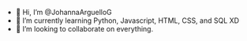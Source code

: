 - 👋 Hi, I’m @JohannaArguelloG
- 🌱 I’m currently learning Python, Javascript, HTML, CSS, and SQL XD
- 💞️ I’m looking to collaborate on everything.

<!---
JohannaArguelloG/JohannaArguelloG is a ✨ special ✨ repository because its `README.md` (this file) appears on your GitHub profile.
You can click the Preview link to take a look at your changes.
--->
